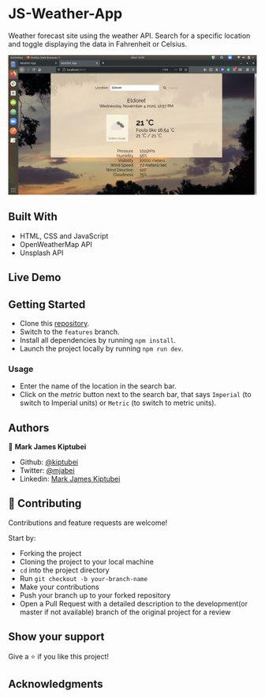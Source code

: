 # JS-Weather-App
Weather forecast site using the weather API.
Search for a specific location and toggle displaying the data in Fahrenheit or Celsius.

![screenshot](docs/results.png)

## Built With

- HTML, CSS and JavaScript
- OpenWeatherMap API
- Unsplash API

## Live Demo


## Getting Started

- Clone this [repository](https://github.com/kiptubei/JS-Weather-App/tree/features).
- Switch to the `features` branch.
- Install all dependencies by running `npm install`.
- Launch the project locally by running `npm run dev`.

### Usage

- Enter the name of the location in the search bar.
- Click on the _metric_ button next to the search bar, that says `Imperial` (to switch to Imperial units) or `Metric` (to switch to metric units).

## Authors

👤 **Mark James Kiptubei**

- Github: [@kiptubei](https://github.com/kiptubei)
- Twitter: [@mjabei](https://twitter.com/mjabei)
- Linkedin: [Mark James Kiptubei](https://www.linkedin.com/in/kiptubei/)


## 🤝 Contributing

Contributions and feature requests are welcome!

Start by:

- Forking the project
- Cloning the project to your local machine
- `cd` into the project directory
- Run `git checkout -b your-branch-name`
- Make your contributions
- Push your branch up to your forked repository
- Open a Pull Request with a detailed description to the development(or master if not available) branch of the original project for a review

## Show your support

Give a ⭐️ if you like this project!

## Acknowledgments
